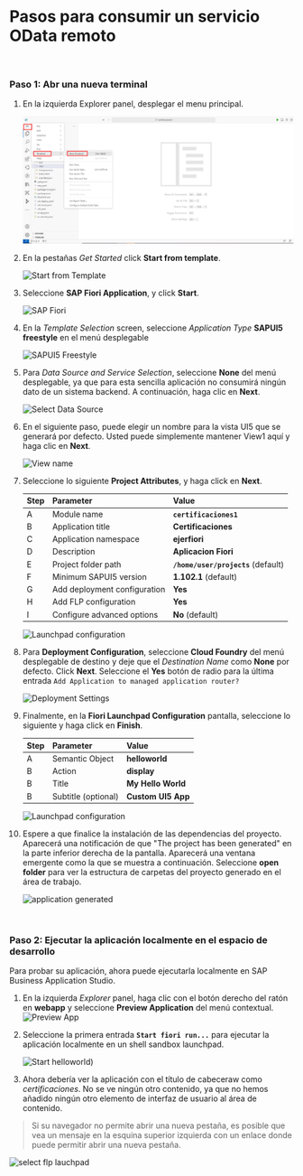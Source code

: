 # Pasos para consumir un servicio OData remoto

<br>

### Paso 1: Abr una nueva terminal 

1. En la izquierda Explorer panel, desplegar el menu principal.

   ![Open new terminal](img/n01-open-new-terminal.png)
   

1. En la pestañas *Get Started* click **Start from template**.

   ![Start from Template](img/n01-create-app-frrom-template.png)

2. Seleccione  **SAP Fiori Application**, y click **Start**.

   ![SAP Fiori](img/n02-choose-template-type.png)

3. En la *Template Selection* screen, seleccione *Application Type* **SAPUI5 freestyle** en el menú desplegable

   ![SAPUI5 Freestyle](img/n03-choose-app-type.png)
   
4. Para *Data Source and Service Selection*, seleccione **None** del menú desplegable, ya que para esta sencilla aplicación no consumirá ningún dato de un sistema backend. A continuación, haga clic en **Next**.

   ![Select Data Source](img/n04-select-datasource-none.png)

5. En el siguiente paso, puede elegir un nombre para la vista UI5 que se generará por defecto. Usted puede simplemente mantener View1 aquí y haga clic en **Next**.

   ![View name](img/n05-keep-view-name.png)

6. Seleccione lo siguiente **Project Attributes**, y haga click en **Next**.

    | Step | Parameter | Value |
    |:-----|:----------|:------|
    | A | Module name | **`certificaciones1`** |
    | B | Application title | **Certificaciones** |
    | C | Application namespace | **ejerfiori** |
    | D | Description | **Aplicacion Fiori** |
    | E | Project folder path | **`/home/user/projects`** (default)|
    | F | Minimum SAPUI5 version | **1.102.1** (default) |
    | G | Add deployment configuration | **Yes**|
    | H | Add FLP configuration | **Yes** |
    | I | Configure advanced options | **No** (default) |

   ![Launchpad configuration](img/n08-flp-config.png)
    
7. Para **Deployment Configuration**, seleccione **Cloud Foundry** del menú desplegable de destino y deje que el *Destination Name* como **None** por defecto. Click **Next**. Seleccione el **Yes** botón de radio para la última entrada `Add Application to managed application router?`

   ![Deployment Settings](img/n07-deployment-config.png)

8. Finalmente, en la **Fiori Launchpad Configuration** pantalla, seleccione lo siguiente y haga click en **Finish**. 

    | Step | Parameter | Value |
    |:-----|:----------|:------|
    | A | Semantic Object | **helloworld** |
    | B | Action | **display** |
    | B | Title | **My Hello World** |
    | B | Subtitle (optional) | **Custom UI5 App** |

    ![Launchpad configuration](img/n08-flp-config.png)

9. Espere a que finalice la instalación de las dependencias del proyecto. Aparecerá una notificación de que "The project has been generated" en la parte inferior derecha de la pantalla. Aparecerá una ventana emergente como la que se muestra a continuación. Seleccione **open folder** para ver la estructura de carpetas del proyecto generado en el área de trabajo.
    
    ![application generated](img/n09-open-folder-in-workspace.png)


<br>

### Paso 2: Ejecutar la aplicación localmente en el espacio de desarrollo

Para probar su aplicación, ahora puede ejecutarla localmente en SAP Business Application Studio.

1.	En la izquierda *Explorer* panel, haga clic con el botón derecho del ratón en **webapp** y seleccione **Preview Application** del menú contextual.
    ![Preview App](img/n11-preview-app.png)

2.	Seleccione la primera entrada **`Start fiori run...`** para ejecutar la aplicación localmente en un shell sandbox launchpad.

    ![Start helloworld](img/n13-preview-app.png))

3. Ahora debería ver la aplicación con el título de cabeceraw como *certificaciones*. No se ve ningún otro contenido, ya que no hemos añadido ningún otro elemento de interfaz de usuario al área de contenido.

 >Si su navegador no permite abrir una nueva pestaña, es posible que vea un mensaje en la esquina superior izquierda con un enlace donde puede permitir abrir una nueva pestaña.
   
   ![select flp lauchpad](img/n13-preview-app.png)
   
<br>

